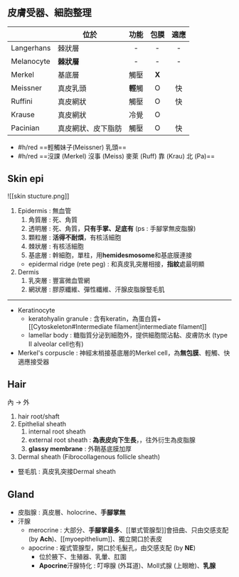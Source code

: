 ## 皮膚受器、細胞整理
|          | 位於               | 功能 | 包膜 | 適應 |
|----------|--------------------|:----:|:----:|:----:|
| Langerhans| 棘狀層             | - |  -   |    -  |
| Melanocyte| **棘狀層**             | - |  -   |    -  |
| Merkel   | 基底層             | 觸壓 |   **X**  |      |
| Meissner | 真皮乳頭           | **輕**觸 |   O  |  快  |
| Ruffini  | 真皮網狀           | 觸壓 |   O  |  快  |
| Krause   | 真皮網狀           | 冷覺 |   O  |      |
| Pacinian | 真皮網狀、皮下脂肪 | 觸壓 |   O  |  快  |
- #h/red ==輕觸妹子(Meissner) 乳頭==
- #h/red ==沒課 (Merkel) 沒事 (Meiss) 麥萊 (Ruff) 靠 (Krau) 北 (Pa)==
## Skin epi
![[skin stucture.png]]
1. Epidermis : 無血管
	1. 角質層 : 死、角質
	2. 透明層 : 死、角質，**只有手掌、足底有** (ps : 手腳掌無皮脂腺)
	3. 顆粒層 : **活得不耐煩**，有核活細胞
	4. 棘狀層 : 有核活細胞
	5. 基底層 : 幹細胞，單柱，用**hemidesmosome**和基底膜連接
	- epidermal ridge (rete peg) : 和真皮乳突層相接，**指紋**處最明顯 
2. Dermis
	1. 乳突層 : 豐富微血管網
	2. 網狀層 : 膠原纖維、彈性纖維、汗腺皮脂腺豎毛肌
***
- Keratinocyte
	- keratohyalin granule : 含有keratin，為蛋白質+[[Cytoskeleton#Intermediate filament|intermediate filament]]
	- lamellar body : 糖脂質分泌到細胞外，提供細胞間沾黏、皮膚防水 (type II alveolar cell也有)
- Merkel's corpuscle : 神經末梢接基底層的Merkel cell，為**無包膜**、輕觸、快適應接受器
## Hair
內 -> 外
1. hair root/shaft
2. Epithelial sheath
	1. internal root sheath
	2. external root sheath : **為表皮向下生長**，，往外衍生為皮脂腺
	3. **glassy membrane** : 外鞘基底膜加厚
3. Dermal sheath (Fibrocollagenous follicle sheath)
- 豎毛肌 : 真皮乳突接Dermal sheath
##  Gland
- 皮脂腺 : 真皮層、holocrine、**手腳掌無**
- 汗腺 
	- merocrine : 大部分、**手腳掌最多**、[[單式管腺型]]會扭曲、只由交感支配 (by **Ach**)、[[myoepithelium]]、獨立開口於表皮
	- apocrine : 複式管腺型，開口於毛髮孔，由交感支配 (by **NE**)
		- 位於腋下、生殖器、乳暈、肛圍
		- **Apocrine**汗腺特化 : 叮嚀腺 (外耳道)、Moll式腺 (上眼瞼)、**乳腺**
